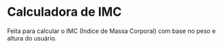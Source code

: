 # Calculadora de IMC

Feita para calcular o IMC (Indice de Massa Corporal) com base no peso e altura do usuário.
